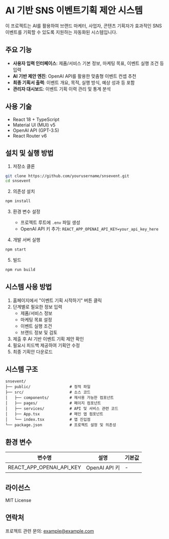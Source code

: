 # AI 기반 SNS 이벤트기획 제안 시스템

이 프로젝트는 AI를 활용하여 브랜드 마케터, 사업자, 콘텐츠 기획자가 효과적인 SNS 이벤트를 기획할 수 있도록 지원하는 자동화된 시스템입니다.

## 주요 기능

- **사용자 입력 인터페이스**: 제품/서비스 기본 정보, 마케팅 목표, 이벤트 실행 조건 등 입력
- **AI 기반 제안 엔진**: OpenAI API를 활용한 맞춤형 이벤트 컨셉 추천
- **최종 기획서 출력**: 이벤트 개요, 목적, 실행 방식, 예상 성과 등 포함
- **관리자 대시보드**: 이벤트 기획 이력 관리 및 통계 분석

## 사용 기술

- React 18 + TypeScript
- Material UI (MUI) v5
- OpenAI API (GPT-3.5)
- React Router v6

## 설치 및 실행 방법

1. 저장소 클론
```bash
git clone https://github.com/yourusername/snsevent.git
cd snsevent
```

2. 의존성 설치
```bash
npm install
```

3. 환경 변수 설정
    - 프로젝트 루트에 `.env` 파일 생성
    - OpenAI API 키 추가: `REACT_APP_OPENAI_API_KEY=your_api_key_here`

4. 개발 서버 실행
```bash
npm start
```

5. 빌드
```bash
npm run build
```

## 시스템 사용 방법

1. 홈페이지에서 "이벤트 기획 시작하기" 버튼 클릭
2. 단계별로 필요한 정보 입력
    - 제품/서비스 정보
    - 마케팅 목표 설정
    - 이벤트 실행 조건
    - 브랜드 정보 및 검토
3. 제출 후 AI 기반 이벤트 기획 제안 확인
4. 필요시 피드백 제공하여 기획안 수정
5. 최종 기획안 다운로드

## 시스템 구조

```
snsevent/
├── public/                 # 정적 파일
├── src/                    # 소스 코드
│   ├── components/         # 재사용 가능한 컴포넌트
│   ├── pages/              # 페이지 컴포넌트
│   ├── services/           # API 및 서비스 관련 코드
│   ├── App.tsx             # 메인 앱 컴포넌트
│   └── index.tsx           # 앱 진입점
└── package.json            # 프로젝트 설정 및 의존성
```

## 환경 변수

| 변수명 | 설명 | 기본값 |
|--------|------|--------|
| REACT_APP_OPENAI_API_KEY | OpenAI API 키 | - |

## 라이선스

MIT License

## 연락처

프로젝트 관련 문의: example@example.com 